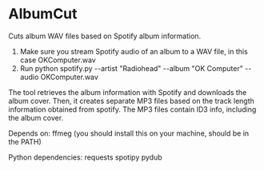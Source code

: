 # AlbumCut
Cuts album WAV files based on Spotify album information.

1) Make sure you stream Spotify audio of an album to a WAV file, in this case OKComputer.wav
2) Run python spotify.py --artist "Radiohead" --album "OK Computer" --audio OKComputer.wav

The tool retrieves the album information with Spotify and downloads the album cover.
Then, it creates separate MP3 files based on the track length information obtained from spotify.
The MP3 files contain ID3 info, including the album cover.

Depends on:
ffmeg (you should install this on your machine, should be in the PATH)

Python dependencies:
requests
spotipy
pydub